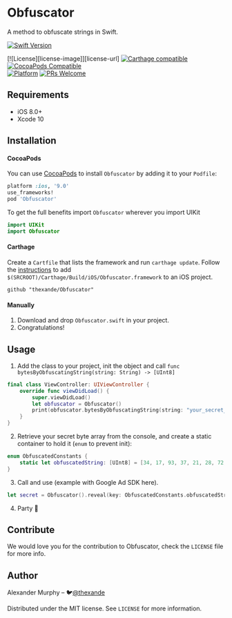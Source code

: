 # Obfuscator
A method to obfuscate strings in Swift.

[![Swift Version][swift-image]][swift-url]
<!-- [![Build Status][travis-image]][travis-url] -->
[![License][license-image]][license-url]
[![Carthage compatible](https://img.shields.io/badge/Carthage-compatible-4BC51D.svg?style=flat)](https://github.com/Carthage/Carthage)
[![CocoaPods Compatible](https://img.shields.io/cocoapods/v/EZSwiftExtensions.svg)](https://img.shields.io/cocoapods/v/LFAlertController.svg)  
[![Platform](https://img.shields.io/cocoapods/p/LFAlertController.svg?style=flat)](http://cocoapods.org/pods/LFAlertController)
[![PRs Welcome](https://img.shields.io/badge/PRs-welcome-brightgreen.svg?style=flat-square)](http://makeapullrequest.com)


## Requirements

- iOS 8.0+
- Xcode 10

## Installation

#### CocoaPods
You can use [CocoaPods](http://cocoapods.org/) to install `Obfuscator` by adding it to your `Podfile`:

```ruby
platform :ios, '9.0'
use_frameworks!
pod 'Obfuscator'
```

To get the full benefits import `Obfuscator` wherever you import UIKit

``` swift
import UIKit
import Obfuscator
```
#### Carthage
Create a `Cartfile` that lists the framework and run `carthage update`. Follow the [instructions](https://github.com/Carthage/Carthage#if-youre-building-for-ios) to add `$(SRCROOT)/Carthage/Build/iOS/Obfuscator.framework` to an iOS project.

```
github "thexande/Obfuscator"
```
#### Manually
1. Download and drop ```Obfuscator.swift``` in your project.  
2. Congratulations!  

## Usage

1. Add the class to your project, init the object and call ` func bytesByObfuscatingString(string: String) -> [UInt8] `

```swift
final class ViewController: UIViewController {
    override func viewDidLoad() {
        super.viewDidLoad()
        let obfuscator = Obfuscator()
        print(obfuscator.bytesByObfuscatingString(string: "your_secret_string_here"))
    }
}
````

2. Retrieve your secret byte array from the console, and create a static container to hold it (`enum` to prevent init): 

```swift
enum ObfuscatedConstants {
    static let obfuscatedString: [UInt8] = [34, 17, 93, 37, 21, 28, 72, 23, 20, 22, 72, 127, 98, 123, 87, 94, 92, 83, 76, 113]
}
```

3. Call and use (example with Google Ad SDK here).

```swift
let secret = Obfuscator().reveal(key: ObfuscatedConstants.obfuscatedString)
```

4. Party 🎉

## Contribute

We would love you for the contribution to Obfuscator, check the ``LICENSE`` file for more info.

## Author

Alexander Murphy – 🐦[@thexande](https://twitter.com/thexande)

Distributed under the MIT license. See ``LICENSE`` for more information.

[swift-image]:https://img.shields.io/badge/swift-3.0-orange.svg
[swift-url]: https://swift.org/
